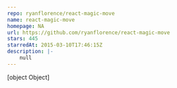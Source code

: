 ```yaml
---
repo: ryanflorence/react-magic-move
name: react-magic-move
homepage: NA
url: https://github.com/ryanflorence/react-magic-move
stars: 445
starredAt: 2015-03-10T17:46:15Z
description: |-
    null
---
```


[object Object]
